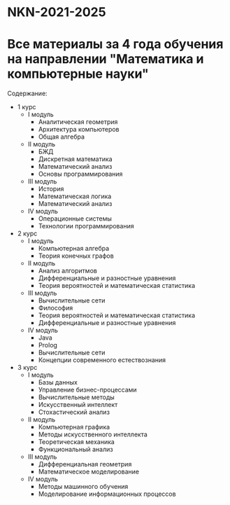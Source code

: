 # NKN-2021-2025

# Все материалы за 4 года обучения на направлении "Математика и компьютерные науки"

Содержание:
- 1 курс
    - I модуль
        - Аналитическая геометрия
        - Архитектура компьютеров
        - Общая алгебра
    - II модуль
        - БЖД
        - Дискретная математика
        - Математический анализ
        - Основы программирования
    - III модуль
        - История
        - Математическая логика
        - Математический анализ
    - IV модуль
        - Операционные системы
        - Технологии программирования
- 2 курс
    - I модуль
        - Компьютерная алгебра
        - Теория конечных графов
    - II модуль
        - Анализ алгоритмов
        - Дифференциальные и разностные уравнения
        - Теория вероятностей и математическая статистика
    - III модуль
        - Вычислительные сети
        - Философия
        - Теория вероятностей и математическая статистика
        - Дифференциальные и разностные уравнения
    - IV модуль
        - Java
        - Prolog
        - Вычислительные сети
        - Концепции современного естествознания
- 3 курс
    - I модуль
        - Базы данных
        - Управление бизнес-процессами
        - Вычислительные методы
        - Искусственный интеллект
        - Стохастический анализ
    - II модуль
        - Компьютерная графика
        - Методы искусственного интеллекта
        - Теоретическая механика
        - Функциональный анализ
    - III модуль
        - Дифференциальная геометрия
        - Математическое моделирование
    - IV модуль
        - Методы машинного обучения
        - Моделирование информационных процессов
    
